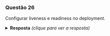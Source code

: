 ### Questão 26

Configurar liveness e readiness no deployment.

<details> 
  <summary><b>Resposta</b> <em>(clique para ver a resposta)</em></summary>

Para efetuar a configuração de liveness e readiness probes nós podemos incluir as seções livenessProbe e readinessProbe no yaml, conforme exemplificado no arquivo meu-deployment.yaml (descrito abaixo):

```yaml
apiVersion: apps/v1
kind: Deployment
metadata:
  creationTimestamp: null
  labels:
    app: meu-deployment
  name: meu-deployment
spec:
  replicas: 1
  selector:
    matchLabels:
      app: meu-deployment
  strategy: {}
  template:
    metadata:
      creationTimestamp: null
      labels:
        app: meu-deployment
    spec:
      containers:
      - image: nginx
        name: nginx
        ports:
        - containerPort: 80
        args:
        - /bin/sh
        - -c
        - touch /tmp/healthy; sleep 30; rm -rf /tmp/healthy; sleep 600
        livenessProbe:
          exec:
            command:
            - cat
            - /tmp/healthy
          initialDelaySeconds: 5
          periodSeconds: 5
        readinessProbe:
          exec:
            command:
            - cat
            - /tmp/healthy
          initialDelaySeconds: 5
          periodSeconds: 5
        resources: {}
status: {}
```

E criar o pod através do comando:

```bash
kubectl create -f meu-deployment.yaml
```

No exemplo acima o pod vai apresentar falha no livenessProbe após 30 segundos, uma vez que o arquivo que a ser aberto já não existirá mais, fazendo com que o pod seja restartado.

</details>
